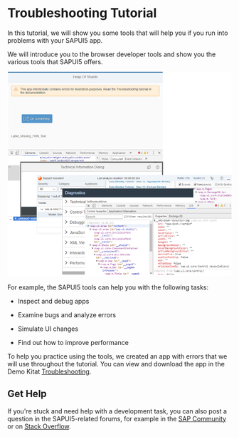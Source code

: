<!-- loio5661952e72df471b932eddc10350c081 -->

# Troubleshooting Tutorial

In this tutorial, we will show you some tools that will help you if you run into problems with your SAPUI5 app.

We will introduce you to the browser developer tools and show you the various tools that SAPUI5 offers.

 ![](images/Troubleshooting_Tutorial_58e6ffb.png) 

For example, the SAPUI5 tools can help you with the following tasks:

-   Inspect and debug apps

-   Examine bugs and analyze errors

-   Simulate UI changes

-   Find out how to improve performance


To help you practice using the tools, we created an app with errors that we will use throughout the tutorial. You can view and download the app in the Demo Kitat [Troubleshooting](https://ui5.sap.com/#/entity/sap.ui.core.tutorial.troubleshooting/sample/sap.ui.core.tutorial.troubleshooting.01).



<a name="loio5661952e72df471b932eddc10350c081__section_Troubleshooting_Get_Help"/>

## Get Help

If you're stuck and need help with a development task, you can also post a question in the SAPUI5-related forums, for example in the [SAP Community](https://www.sap.com/community/topic/ui5.html) or on [Stack Overflow](https://stackoverflow.com/search?q=sapui5).

